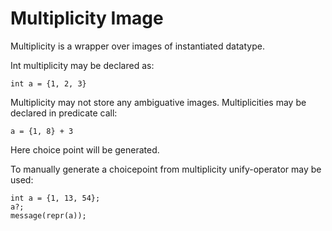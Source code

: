 # Multiplicity Image

Multiplicity is a wrapper over images of instantiated datatype.

Int multiplicity may be declared as:

```
int a = {1, 2, 3}
```

Multiplicity may not store any ambiguative images. Multiplicities may be declared in predicate call:

```
a = {1, 8} + 3
```

Here choice point will be generated.

To manually generate a choicepoint from multiplicity unify-operator may be used:

```
int a = {1, 13, 54};
a?;
message(repr(a));
```